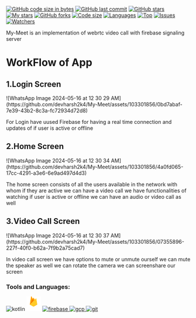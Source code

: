 [![GitHub code size in bytes](https://img.shields.io/github/languages/code-size/devharsh2k4/my-meet?logo=github&style=for-the-badge)](https://github.com/devharsh2k4/) 
[![GitHub last commit](https://img.shields.io/github/last-commit/devharsk2k4/my-meet?style=for-the-badge&logo=git)](https://github.comdevharsk2k4/my-meet/) 
[![GitHub stars](https://img.shields.io/github/stars/devharsk2k4/my-meet?style=for-the-badge)](https://github.com/devharsk2k4/my-meet/stargazers) 
[![My stars](https://img.shields.io/github/stars/devharsh2k4affiliations=OWNER%2CCOLLABORATOR&style=for-the-badge&label=My%20stars)](https://github.com/devharsk2k4/my-meet/stargazers) 
[![GitHub forks](https://img.shields.io/github/forks/devharsk2k4/my-meet?style=for-the-badge&logo=git)](https://github.com/devharsk2k4/my-meet/network)
[![Code size](https://img.shields.io/github/languages/code-size/devharsk2k4/my-meet?style=for-the-badge)](https://github.com/devharsk2k4/my-meet)
[![Languages](https://img.shields.io/github/languages/count/devharsk2k4/my-meet?style=for-the-badge)](https://github.com/devharsk2k4/my-meet)
[![Top](https://img.shields.io/github/languages/top/devharsk2k4/my-meet?style=for-the-badge&label=Top%20Languages)](https://github.com/devharsk2k4/my-meet)
[![Issues](https://img.shields.io/github/issues/devharsk2k4/my-meet?style=for-the-badge&label=Issues)](https://github.com/devharsk2k4/my-meet)
[![Watchers](	https://img.shields.io/github/watchers/devharsk2k4/my-meet?label=Watch&style=for-the-badge)](https://github.com/devharsk2k4/my-meet/) 


My-Meet is an implementation of webrtc video call with firebase signaling server 

<h1>WorkFlow of App</h1>

<h2>1.Login Screen</h2>
![WhatsApp Image 2024-05-16 at 12 30 29 AM](https://github.com/devharsh2k4/My-Meet/assets/103301856/0bd7abaf-7e39-43b2-8c3a-fc72934d72d8)

For Login have uused Firebase for having a real time connection and updates of if user is active or offline

<h2>2.Home Screen</h2>
![WhatsApp Image 2024-05-16 at 12 30 34 AM](https://github.com/devharsh2k4/My-Meet/assets/103301856/4a0fd065-17cc-4291-a3e6-6e9ad497d4d3)

The home screen consists of all the users available in the network with whom if they are active we can have a video call
we have functionalities of watching if user is active or offline 
we can have an audio or video call as well


<h2>3.Video Call Screen</h2>
![WhatsApp Image 2024-05-16 at 12 30 37 AM](https://github.com/devharsh2k4/My-Meet/assets/103301856/07355896-227f-40f0-b62a-7f9b2a75cad7)

In video call screen 
we have options to mute or unmute ourself 
we can mute the speaker as well
we can rotate the camera
we can screenshare our screen



### Tools and Languages: 
<p align="left">  <img src="https://raw.githubusercontent.com/devicons/devicon/master/icons/kotlin" alt="kotlin" width="40" height="40"/> <img src="https://raw.githubusercontent.com/devicons/devicon/master/icons/firebase/firebase-original-wordmark.svg" alt="css3" width="40" height="40"/> <a href="https://firebase.google.com/" target="_blank"> <img src="https://www.vectorlogo.zone/logos/firebase/firebase-icon.svg" alt="firebase" width="40" height="40"/> </a> <a href="https://cloud.google.com" target="_blank"> <img src="https://www.vectorlogo.zone/logos/google_cloud/google_cloud-icon.svg" alt="gcp" width="40" height="40"/> </a> <a href="https://git-scm.com/" target="_blank"> <img src="https://www.vectorlogo.zone/logos/git-scm/git-scm-icon.svg" alt="git" width="40" height="40"/> </a> 
